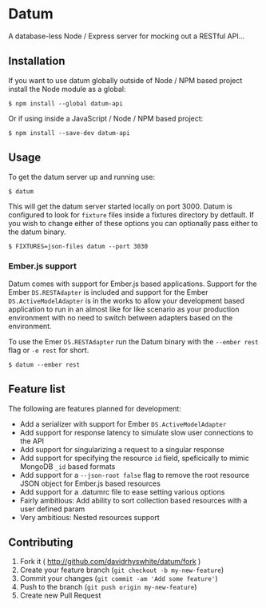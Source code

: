# Datum

A database-less Node / Express server for mocking out a RESTful API...

## Installation

If you want to use datum globally outside of Node / NPM based project install the Node module as a global:

    $ npm install --global datum-api

Or if using inside a JavaScript / Node / NPM based project:

    $ npm install --save-dev datum-api

## Usage

To get the datum server up and running use:

    $ datum

This will get the datum server started locally on port 3000. Datum is configured to look for `fixture` files inside a fixtures directory by detfault. If you wish to change either of these options you can optionally pass either to the datum binary.

    $ FIXTURES=json-files datum --port 3030

### Ember.js support

Datum comes with support for Ember.js based applications. Support for the Ember `DS.RESTAdapter` is included and support for the Ember `DS.ActiveModelAdapter` is in the works to allow your development based application to run in an almost like for like scenario as your production environment with no need to switch between adapters based on the environment.

To use the Emer `DS.RESTAdapter` run the Datum binary with the `--ember rest` flag or `-e rest` for short.

    $ datum --ember rest

## Feature list

The following are features planned for development:

* Add a serializer with support for Ember `DS.ActiveModelAdapter`
* Add support for response latency to simulate slow user connections to the API
* Add support for singularizing a request to a singular response
* Add support for specifying the resource `id` field, speficically to mimic MongoDB `_id` based formats
* Add support for a  `--json-root false` flag to remove the root resource JSON object for Ember.js based resources
* Add support for a .datumrc file to ease setting various options
* Fairly ambitious: Add ability to sort collection based resources with a user defined param
* Very ambitious: Nested resources support

## Contributing

1. Fork it ( http://github.com/davidrhyswhite/datum/fork )
2. Create your feature branch (`git checkout -b my-new-feature`)
3. Commit your changes (`git commit -am 'Add some feature'`)
4. Push to the branch (`git push origin my-new-feature`)
5. Create new Pull Request
